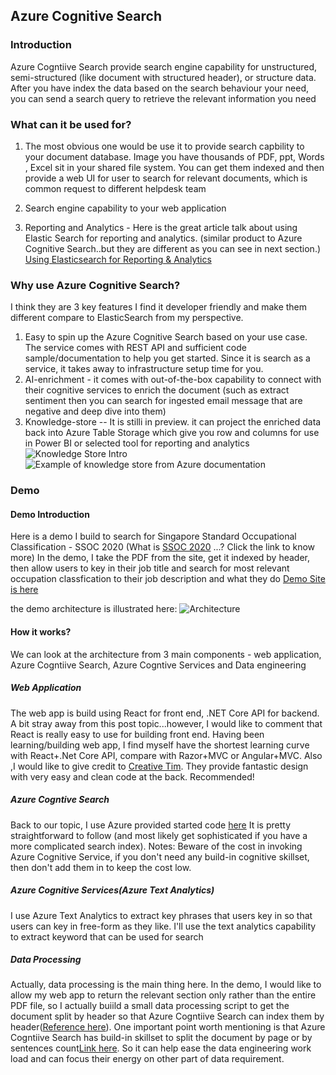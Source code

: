 ## Azure Cognitive Search

### Introduction
Azure Cogntiive Search provide search engine capability for unstructured, semi-structured (like document with structured header), or structure data. 
After you have index the data based on the search behaviour your need, you can send a search query to retrieve the relevant information you need


### What can it be used for?
1. The most obvious one would be use it to provide search capbility to your document database. Image you have thousands of PDF, ppt, Words , Excel sit in your shared file system.
You can get them indexed and then provide a web UI for user to search for relevant documents, which is common request to different helpdesk team

2. Search engine capability to your web application

3. Reporting and Analytics - 
   Here is the great article talk about using Elastic Search for reporting and analytics. (similar product to Azure Cognitive Search..but they are different as you can see in next section.)
   [Using Elasticsearch for Reporting & Analytics](https://medium.com/engineering-tyroo/using-elasticsearch-for-reporting-analytics-3bb1d7c84c19#:~:text=Our%20Implementation%20of%20Elasticsearch%20for%20Reporting%20and%20Analytics&text=Elasticsearch%20is%20a%20search%20engine,and%20schema%2Dfree%20JSON%20documents.)
   
### Why use Azure Cognitive Search?
I think they are 3 key features I find it developer friendly and make them different compare to ElasticSearch from my perspective.
1. Easy to spin up the Azure Cognitive Search based on your use case. The service comes with REST API and sufficient code sample/documentation to help you get started.
 Since it is search as a service, it takes away to infrastructure setup time for you.
2. AI-enrichment - it comes with out-of-the-box capability to connect with their cognitive services to enrich the document (such as extract sentiment then you can search for ingested email message that are negative and deep dive into them)
3. Knowledge-store -- It is stilli in preview. it can project the enriched data back into Azure Table Storage which give you row and columns for use in Power BI or selected tool for reporting and analytics
![Knowledge Store Intro](https://docs.microsoft.com/en-us/azure/search/knowledge-store-concept-intro)
![Example of knowledge store from Azure documentation](https://docs.microsoft.com/en-us/azure/search/media/knowledge-store-view-storage-explorer/storage-explorer-tables.png)


### Demo
#### Demo Introduction
Here is a demo I build to search for Singapore Standard Occupational Classification - SSOC 2020 (What is [SSOC 2020](https://www.singstat.gov.sg/standards/standards-and-classifications/ssoc) ...? Click the link to know more)
In the demo, I take the PDF from the site, get it indexed by header, then allow users to key in their job title and search for most relevant occupation classfication to their job description and what they do
[Demo Site is here](https://adminportal20200629141308.azurewebsites.net/admin/cognitive-search)

the demo architecture is illustrated here:
![Architecture](https://adminportal20200629141308.azurewebsites.net/static/media/CogSearchAppArchitecture.3f17ad2f.JPG)

#### How it works?
We can look at the architecture from 3 main components - web application, Azure Cogntiive Search, Azure Cogntive Services and Data engineering

##### Web Application
The web app is build using React for front end, .NET Core API for backend. A bit stray away from this post topic...however, I would like to comment that React is really easy to use for building front end. Having been learning/building web app, I find myself have the shortest learning curve with React+.Net Core API, compare with Razor+MVC or Angular+MVC.
Also ,I would like to give credit to [Creative Tim](https://www.creative-tim.com/). They provide fantastic design with very easy and clean code at the back. Recommended!

##### Azure Cogntive Search
Back to our topic, I use Azure provided started code [here](https://docs.microsoft.com/en-us/samples/azure-samples/azure-search-python-samples/python-tutorial-cognitive-search/)
It is pretty straightforward to follow (and most likely get sophisticated if you have a more complicated search index).
Notes: Beware of the cost in invoking Azure Cognitive Service, if you don't need any build-in cognitive skillset, then don't add them in to keep the cost low.

##### Azure Cognitive Services(Azure Text Analytics)
I use Azure Text Analytics to extract key phrases that users key in so that users can key in free-form as they like. I'll use the text analytics capability to extract keyword that can be used for search

##### Data Processing
Actually, data processing is the main thing here. In the demo, I would like to allow my web app to return the relevant section only rather than the entire PDF file, so I actually buiild a small data processing script to get the document split by header so that Azure Cogntiive Search can index them by header([Reference here](https://docs.microsoft.com/en-us/azure/search/cognitive-search-skill-textsplit)).
One important point worth mentioning is that Azure Cogntiive Search has build-in skillset to split the document by page or by sentences count[Link here](https://docs.microsoft.com/en-us/azure/search/cognitive-search-skill-textsplit). So it can help ease the data engineering work load and can focus their energy on other part of data requirement.



